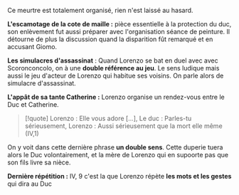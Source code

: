 Ce meurtre est totalement organisé, rien n'est laissé au hasard.

**L'escamotage de la cote de maille :** pièce essentielle à la protection du duc, son enlèvement fut aussi préparer avec l'organisation séance de peinture. Il détourne de plus la discussion quand la disparition fût remarqué et en accusant Giomo.

**Les simulacres d'assassinat** : Quand Lorenzo se bat en duel avec avec Scoronconcolo, on à une **double référence au jeu**. Le sens ludique mais aussi le jeu d'acteur de Lorenzo qui habitue ses voisins. On parle alors de simulacre d'assassinat.

**L'appât de sa tante Catherine :** Lorenzo organise un rendez-vous entre le Duc et Catherine. 
>[!quote] Lorenzo : Elle vous adore [...], Le duc : Parles-tu sérieusement, Lorenzo : Aussi sérieusement que la mort elle même (IV,1)

On y voit dans cette dernière phrase **un double sens**. 
Cette duperie tuera alors le Duc volontairement, et la mère de Lorenzo qui en supoorte pas que son fils livre sa nièce.

**Dernière répétition :**  IV, 9 c'est la que Lorenzo répète **les mots et les gestes** qui dira au Duc 
